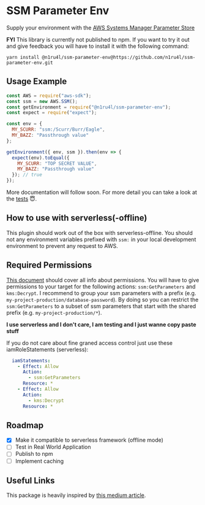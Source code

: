 # SSM Parameter Env

Supply your environment with the [AWS Systems Manager Parameter Store](https://docs.aws.amazon.com/systems-manager/latest/userguide/systems-manager-paramstore.html)

**FYI** This library is currently not published to npm. If you want to try it out and give feedback you will have to install it with the following command:

`yarn install @n1ru4l/ssm-parameter-env@https://github.com/n1ru4l/ssm-parameter-env.git`

## Usage Example

```js
const AWS = require("aws-sdk");
const ssm = new AWS.SSM();
const getEnvironment = require("@n1ru4l/ssm-parameter-env");
const expect = require("expect");

const env = {
  MY_SCURR: "ssm:/Scurr/Burr/Eagle",
  MY_BAZZ: "Passthrough value"
};

getEnvironment({ env, ssm }).then(env => {
  expect(env).toEqual({
    MY_SCURR: "TOP SECRET VALUE",
    MY_BAZZ: "Passthrough value"
  }); // true
});
```

More documentation will follow soon. For more detail you can take a look at the [tests](./src/index.test.js) 😇.

## How to use with serverless(-offline)

This plugin should work out of the box with serverless-offline.
You should not any environment variables prefixed with `ssm:` in your local development environment to prevent any request to AWS.

## Required Permissions

[This document](https://docs.aws.amazon.com/systems-manager/latest/userguide/sysman-paramstore-access.html) should cover all info about permissions.
You will have to give permissions to your target for the following actions: `ssm:GetParameters` and `kms:Decrypt`.
I recommend to group your ssm parameters with a prefix (e.g. `my-project-production/database-password`). By doing so you can restrict the `ssm:GetParameters` to a subset of ssm parameters that start with the shared prefix (e.g. `my-project-production/*`).

**I use serverless and I don't care, I am testing and I just wanne copy paste stuff**

If you do not care about fine graned access control just use these iamRoleStatements (serverless):

```yml
  iamStatements:
    - Effect: Allow
      Action:
        - ssm:GetParameters
      Resource: *
    - Effect: Allow
      Action:
        - kms:Decrypt
      Resource: *
```

## Roadmap

* [x] Make it compatible to serverless framework (offline mode)
* [ ] Test in Real World Application
* [ ] Publish to npm
* [ ] Implement caching

## Useful Links

This package is heavily inspired by [this medium article](https://hackernoon.com/you-should-use-ssm-parameter-store-over-lambda-env-variables-5197fc6ea45b).

```

```
